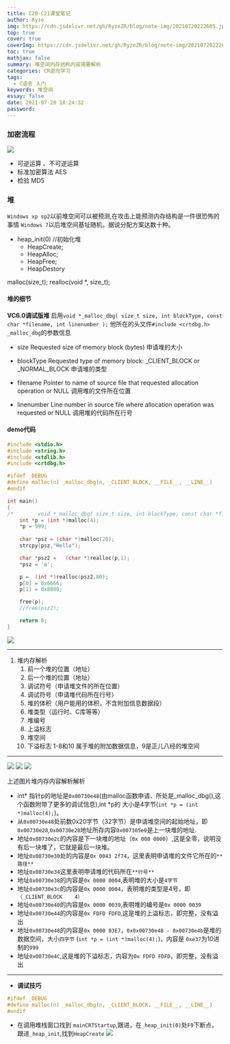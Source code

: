 ```yaml
---
title: C20-C21课堂笔记
author: Ryze
img: https://cdn.jsdelivr.net/gh/RyzeZR/blog/note-img/20210720222605.jpeg
top: true
cover: true
coverImg: https://cdn.jsdelivr.net/gh/RyzeZR/blog/note-img/20210720222605.jpeg
toc: true
mathjax: false
summary: 堆空间内存结构内容简要解析
categories: CR逆向学习
tags:
  - C语言 入门
keywords: 堆空间
essay: false
date: 2021-07-20 18:24:32
password:
---
```


### 加密流程

![](https://cdn.jsdelivr.net/gh/RyzeZR/blog/note-img/20210720183042.png)

- 可逆运算 、不可逆运算
- 标准加密算法 AES 
- 检验 MD5
  
### 堆

`Windows xp sp2`以前堆空间可以被预测,在攻击上能预测内存结构是一件很恐怖的事情
`Windows 7`以后堆空间基址随机，据说分配方案达数十种。

- heap_init(0) //初始化堆
  - HeapCreate;
  - HeapAlloc;
  - HeapFree;
  - HeapDestory
  
malloc(size_t);
realloc(void *, size_t);

#### 堆的细节
**VC6.0调试版堆**
启用`void *_malloc_dbg( size_t size, int blockType, const char *filename, int linenumber );`
他所在的头文件`#include <crtdbg.h>`
`_malloc_dbg`的参数信息
- size
Requested size of memory block (bytes)
申请堆的大小

- blockType
Requested type of memory block: _CLIENT_BLOCK or _NORMAL_BLOCK
申请堆的类型

- filename
Pointer to name of source file that requested allocation operation or NULL
调用堆的文件所在位置

- linenumber
Line number in source file where allocation operation was requested or NULL
调用堆的代码所在行号

#### demo代码
```c
#include <stdio.h>
#include <string.h>
#include <stdlib.h>
#include <crtdbg.h>

#ifdef _DEBUG
#define malloc(n) _malloc_dbg(n, _CLIENT_BLOCK, __FILE__, __LINE__)
#endif

int main()
{
/*        void *_malloc_dbg( size_t size, int blockType, const char *filename, int linenumber );*/
    int *p = (int *)malloc(4);
    *p = 999;
    
    char *psz = (char *)malloc(20);
    strcpy(psz,"Hello");

    char *psz2 =   (char *)realloc(p,1);
    *psz = 'a';

    p =  (int *)realloc(psz2,80);
    p[0] = 0x6666;
    p[1] = 0x8888;

    free(p);
    //free(psz2);

    return 0;
} 
```
![](https://cdn.jsdelivr.net/gh/RyzeZR/blog/note-img/20210720213720.png)

---

1. 堆内存解析
   1. 前一个堆的位置（地址）
   2. 后一个堆的位置（地址）
   3. 调试符号（申请堆文件的所在位置）
   4. 调试符号（申请堆代码所在行号）
   5. 堆的体积（用户能用的体积，不含附加信息数据段）
   6. 堆类型（运行时、C库等等）
   7. 堆编号
   8. 上溢标志
   9. 堆空间
   10. 下溢标志
1-8和10 属于堆的附加数据信息，9是正儿八经的堆空间

---
![](https://cdn.jsdelivr.net/gh/RyzeZR/blog/note-img/20210720213938.png)
![](https://cdn.jsdelivr.net/gh/RyzeZR/blog/note-img/20210720221639.png)
![](https://cdn.jsdelivr.net/gh/RyzeZR/blog/note-img/20210720222336.png) 

上述图片堆内存内容解析解析
- int* 指针p的地址是`0x00730e48`(由malloc函数申请、所处是_malloc_dbg(),这个函数附带了更多的调试信息),int *p的 大小是4字节(`int *p = (int *)malloc(4);`)。
- 从`0x00730e48`处前数0x20字节（32字节）是申请堆空间的起始地址，即`0x00730e28`,`0x00730e28`地址所存内容`0x007305e0`是上一块堆的地址.
- 地址`0x00730e2c`的内容是下一块堆的地址（`0x 000 0000`）,这是全零，说明没有后一块堆了，它就是最后一块堆。
- 地址`0x00730e30`处的内容是`0x 0043 2f74`，这里表明申请堆的文件它所在的`**路径**`
- 地址`0x00730e34`这里表明申请堆的代码所在`**行号**`
- 地址`0x00730e38`的内容是`0x 0000 0004`,表明堆的大小是`4字节`
- 地址`0x00730e3c`的内容是`0x 0000 0004`，表明堆的类型是4号，即`（_CLIENT_BLOCK    4）`
- 地址`0x00730e40`的内容是`0x 0000 0039`,表明堆的编号是`0x 0000 0039`
- 地址`0x00730e44`的内容是`0x FDFD FDFD`,这是堆的上溢标志，即完整，没有溢出
- 地址`0x00730e48`的内容是`0x 0000 03E7`，`0x0x00730e48 - 0x00730e4b`是堆的数据空间，大小`四字节` (`int *p = (int *)malloc(4);`)，内容是 `0xe37`为10进制的`999`
- 地址`0x00730e4C`,这是堆的下溢标志，内容为`0x FDFD FDFD`，即完整，没有溢出

---
- **调试技巧**
```c
#ifdef _DEBUG
#define malloc(n) _malloc_dbg(n, _CLIENT_BLOCK, __FILE__, __LINE__)
#endif
```
- 在调用堆栈窗口找到  `mainCRTStartup`,跟进，在`_heap_init(0)`处`F9`下断点，跟进`_heap_init`,找到`HeapCreate`
![](https://cdn.jsdelivr.net/gh/RyzeZR/blog/note-img/20210720190144.png)
